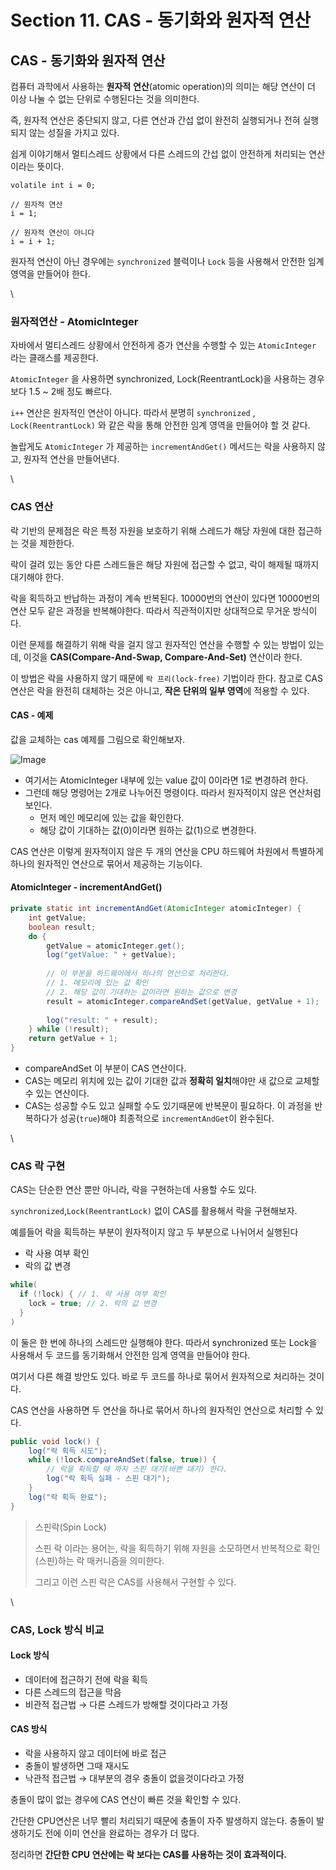 # Section 11. CAS - 동기화와 원자적 연산

## CAS - 동기화와 원자적 연산

컴퓨터 과학에서 사용하는 **원자적** **연산**(atomic operation)의 의미는 해당 연산이 더 이상 나눌 수 없는 단위로 수행된다는 것을 의미한다.

즉, 원자적 연산은 중단되지 않고, 다른 연산과 간섭 없이 완전히 실행되거나 전혀 실행되지 않는 성질을 가지고 있다.

쉽게 이야기해서 멀티스레드 상황에서 다른 스레드의 간섭 없이 안전하게 처리되는 연산이라는 뜻이다.

```
volatile int i = 0;

// 원자적 연산
i = 1;

// 원자적 연산이 아니다
i = i + 1;
```

원자적 연산이 아닌 경우에는 `synchronized` 블럭이나 `Lock` 등을 사용해서 안전한 임계 영역을 만들어야 한다.

\


### 원자적연산 - AtomicInteger

자바에서 멀티스레드 상황에서 안전하게 증가 연산을 수행할 수 있는 `AtomicInteger` 라는 클래스를 제공한다.

`AtomicInteger` 을 사용하면 synchronized, Lock(ReentrantLock)을 사용하는 경우보다 1.5 \~ 2배 정도 빠르다.

`i++` 연산은 원자적인 연산이 아니다. 따라서 분명히 `synchronized` , `Lock(ReentrantLock)` 와 같은 락을 통해 안전한 임계 영역을 만들어야 할 것 같다.

놀랍게도 `AtomicInteger` 가 제공하는 `incrementAndGet()` 메서드는 락을 사용하지 않고, 원자적 연산을 만들어낸다.

\


### CAS 연산

락 기반의 문제점은 락은 특정 자원을 보호하기 위해 스레드가 해당 자원에 대한 접근하는 것을 제한한다.

락이 걸려 있는 동안 다른 스레드들은 해당 자원에 접근할 수 없고, 락이 해제될 때까지 대기해야 한다.

락을 획득하고 반납하는 과정이 계속 반복된다. 10000번의 연산이 있다면 10000번의 연산 모두 같은 과정을 반복해야한다. 따라서 직관적이지만 상대적으로 무거운 방식이다.

이런 문제를 해결하기 위해 락을 걸지 않고 원자적인 연산을 수행할 수 있는 방법이 있는데, 이것을 **CAS(Compare-And-Swap, Compare-And-Set)** 연산이라 한다.

이 방법은 락을 사용하지 않기 때문에 `락 프리(lock-free)` 기법이라 한다. 참고로 CAS 연산은 락을 완전히 대체하는 것은 아니고, **작은 단위의 일부 영역**에 적용할 수 있다.

#### CAS - 예제

값을 교체하는 cas 예제를 그림으로 확인해보자.

![Image](https://github.com/user-attachments/assets/828d259e-3b6d-414a-8592-67a03f6baa20)

* 여기서는 AtomicInteger 내부에 있는 value 값이 0이라면 1로 변경하려 한다.
* 그런데 해당 명령어는 2개로 나누어진 명령이다. 따라서 원자적이지 않은 연산처럼 보인다.
  * 먼저 메인 메모리에 있는 값을 확인한다.
  * 해당 값이 기대하는 값(0)이라면 원하는 값(1)으로 변경한다.

CAS 연산은 이렇게 원자적이지 않은 두 개의 연산을 CPU 하드웨어 차원에서 특별하게 하나의 원자적인 연산으로 묶어서 제공하는 기능이다.

#### AtomicInteger - incrementAndGet()

```java
private static int incrementAndGet(AtomicInteger atomicInteger) {
    int getValue;
    boolean result;
    do {
        getValue = atomicInteger.get();
        log("getValue: " + getValue);
        
        // 이 부분을 하드웨어에서 하나의 연산으로 처리한다.
        // 1. 메모리에 있는 값 확인
        // 2. 해당 값이 기대하는 값이라면 원하는 값으로 변경
        result = atomicInteger.compareAndSet(getValue, getValue + 1); 
        
        log("result: " + result);
    } while (!result);
    return getValue + 1;
}
```

* compareAndSet 이 부분이 CAS 연산이다.
* CAS는 메모리 위치에 있는 값이 기대한 값과 **정확히 일치**해야만 새 값으로 교체할 수 있는 연산이다.
* CAS는 성공할 수도 있고 실패할 수도 있기때문에 반복문이 필요하다. 이 과정을 반복하다가 성공(`true`)해야 최종적으로 `incrementAndGet`이 완수된다.

\


### CAS 락 구현

CAS는 단순한 연산 뿐만 아니라, 락을 구현하는데 사용할 수도 있다.

`synchronized`,`Lock(ReentrantLock)` 없이 CAS를 활용해서 락을 구현해보자.

예를들어 락을 획득하는 부분이 원자적이지 않고 두 부분으로 나뉘어서 실행된다

* 락 사용 여부 확인
* 락의 값 변경

```java
while(
  if (!lock) { // 1. 락 사용 여부 확인
    lock = true; // 2. 락의 값 변경
  }
)
```

이 둘은 한 번에 하나의 스레드만 실행해야 한다. 따라서 synchronized 또는 Lock을 사용해서 두 코드를 동기화해서 안전한 임계 영역을 만들어야 한다.

여기서 다른 해결 방안도 있다. 바로 두 코드를 하나로 묶어서 원자적으로 처리하는 것이다.

CAS 연산을 사용하면 두 연산을 하나로 묶어서 하나의 원자적인 연산으로 처리할 수 있다.

```java
public void lock() {
    log("락 획득 시도");
    while (!lock.compareAndSet(false, true)) {
        // 락을 획득할 때 까지 스핀 대기(바쁜 대기) 한다.
        log("락 획득 실패 - 스핀 대기");
    }
    log("락 획득 완료");
}
```

> 스핀락(Spin Lock)
>
> 스핀 락 이라는 용어는, 락을 획득하기 위해 자원을 소모하면서 반복적으로 확인(스핀)하는 락 매커니즘을 의미한다.
>
> 그리고 이런 스핀 락은 CAS를 사용해서 구현할 수 있다.

\


### CAS, Lock 방식 비교

#### **Lock 방식**

* 데이터에 접근하기 전에 락을 획득
* 다른 스레드의 접근을 막음
* 비관적 접근법 → 다른 스레드가 방해할 것이다라고 가정

#### **CAS 방식**

* 락을 사용하지 않고 데이터에 바로 접근
* 충돌이 발생하면 그때 재시도
* 낙관적 접근법 → 대부분의 경우 충돌이 없을것이다라고 가정

충돌이 많이 없는 경우에 CAS 연산이 빠른 것을 확인할 수 있다.

간단한 CPU연산은 너무 빨리 처리되기 때문에 충돌이 자주 발생하지 않는다. 충돌이 발생하기도 전에 이미 연산을 완료하는 경우가 더 많다.

정리하면 **간단한 CPU 연산에는 락 보다는 CAS를 사용하는 것이 효과적이다.**

